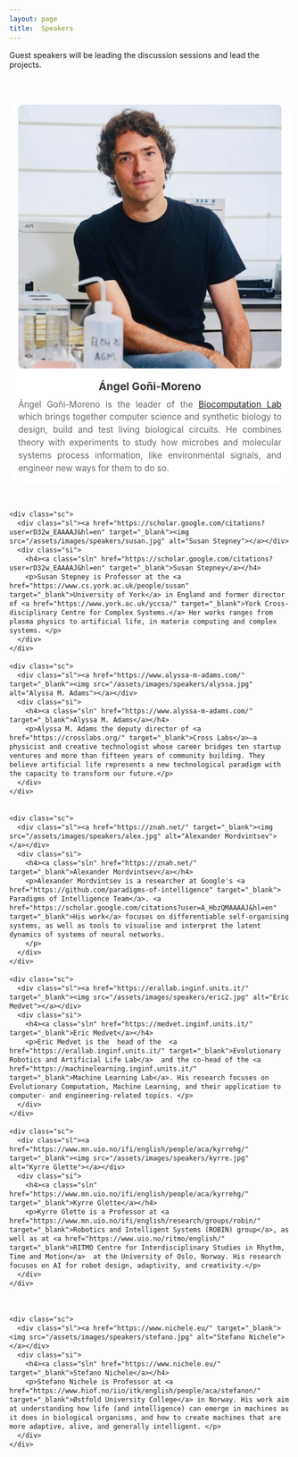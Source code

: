 ```yaml
---
layout: page
title:  Speakers
---
```


Guest speakers will be leading the discussion sessions and lead the projects. 

<br>






<style>
.spt{display:grid;grid-template-columns:repeat(auto-fit,minmax(300px,1fr));gap:2rem;margin-top:1rem}.sc{display:flex;flex-direction:column;align-items:center;border-radius:32px;padding:1rem;background:#fff;box-shadow:0 6px 6px rgba(0,0,0,0.0);transition:transform .25s ease,box-shadow .25s ease;text-align:left}.sc:hover{transform:scale(1.15);box-shadow:0 0px 20px rgba(0,0,0,0.12)}.sl{max-width:800px;margin-bottom:1.1rem}.sl img{width:100%;height:auto;border-radius:8px}.si h4{margin:0 0 .6rem;font-size:1.2rem;color:#333;text-align:center}.si p{margin:0;font-size:.95rem;color:#666;line-height:1.5;text-align:justify}.sln{text-decoration:none;color:inherit}
</style>

<script>
document.addEventListener('DOMContentLoaded', function() {
    const speakersContainer = document.querySelector('.spt');
    if (speakersContainer) {
        const speakers = Array.from(speakersContainer.children);
        
        // Fisher-Yates shuffle algorithm
        for (let i = speakers.length - 1; i > 0; i--) {
            const j = Math.floor(Math.random() * (i + 1));
            [speakers[i], speakers[j]] = [speakers[j], speakers[i]];
        }
        
        // Clear container and append shuffled speakers
        speakersContainer.innerHTML = '';
        speakers.forEach(speaker => {
            speakersContainer.appendChild(speaker);
        });
    }
});
</script>

<div class="spt">
    <div class="sc">
      <div class="sl"><a href="https://biocomputationlab.com/" target="_blank"><img src="/assets/images/speakers/angel.jpg" alt="Ángel Goñi-Moreno"></a></div>
      <div class="si">
        <h4><a class="sln" href="https://biocomputationlab.com/" target="_blank">Ángel Goñi-Moreno</a></h4>
        <p>Ángel Goñi-Moreno is the leader of the <a href="https://biocomputationlab.com/" target="_blank">Biocomputation Lab</a> which brings together computer science and synthetic biology to design, build and test living biological circuits. He combines theory with experiments to study how microbes and molecular systems process information, like environmental signals, and engineer new ways for them to do so.</p>
      </div>
    </div>



    <div class="sc">
      <div class="sl"><a href="https://scholar.google.com/citations?user=rD32w_EAAAAJ&hl=en" target="_blank"><img src="/assets/images/speakers/susan.jpg" alt="Susan Stepney"></a></div>
      <div class="si">
        <h4><a class="sln" href="https://scholar.google.com/citations?user=rD32w_EAAAAJ&hl=en" target="_blank">Susan Stepney</a></h4>
        <p>Susan Stepney is Professor at the <a href="https://www.cs.york.ac.uk/people/susan" target="_blank">University of York</a> in England and former director of <a href="https://www.york.ac.uk/yccsa/" target="_blank">York Cross-disciplinary Centre for Complex Systems.</a> Her works ranges from plasma physics to artificial life, in materio computing and complex systems. </p>
      </div>
    </div>

    <div class="sc">
      <div class="sl"><a href="https://www.alyssa-m-adams.com/" target="_blank"><img src="/assets/images/speakers/alyssa.jpg" alt="Alyssa M. Adams"></a></div>
      <div class="si">
        <h4><a class="sln" href="https://www.alyssa-m-adams.com/" target="_blank">Alyssa M. Adams</a></h4>
        <p>Alyssa M. Adams the deputy director of <a href="https://crosslabs.org/" target="_blank">Cross Labs</a>—a physicist and creative technologist whose career bridges ten startup ventures and more than fifteen years of community building. They believe artificial life represents a new technological paradigm with the capacity to transform our future.</p>
      </div>
    </div>


    <div class="sc">
      <div class="sl"><a href="https://znah.net/" target="_blank"><img src="/assets/images/speakers/alex.jpg" alt="Alexander Mordvintsev"></a></div>
      <div class="si">
        <h4><a class="sln" href="https://znah.net/" target="_blank">Alexander Mordvintsev</a></h4>
        <p>Alexander Mordvintsev is a researcher at Google's <a href="https://github.com/paradigms-of-intelligence" target="_blank"> Paradigms of Intelligence Team</a>. <a href="https://scholar.google.com/citations?user=A_HbzQMAAAAJ&hl=en" target="_blank">His work</a> focuses on differentiable self-organising systems, as well as tools to visualise and interpret the latent dynamics of systems of neural networks.
        </p>
      </div>
    </div>

    <div class="sc">
      <div class="sl"><a href="https://erallab.inginf.units.it/" target="_blank"><img src="/assets/images/speakers/eric2.jpg" alt="Eric Medvet"></a></div>
      <div class="si">
        <h4><a class="sln" href="https://medvet.inginf.units.it/" target="_blank">Eric Medvet</a></h4>
        <p>Eric Medvet is the  head of the  <a href="https://erallab.inginf.units.it/" target="_blank">Evolutionary Robotics and Artificial Life Lab</a>  and the co-head of the <a href="https://machinelearning.inginf.units.it/" target="_blank">Machine Learning Lab</a>. His research focuses on Evolutionary Computation, Machine Learning, and their application to computer- and engineering-related topics. </p>
      </div>
    </div>

    <div class="sc">
      <div class="sl"><a href="https://www.mn.uio.no/ifi/english/people/aca/kyrrehg/" target="_blank"><img src="/assets/images/speakers/kyrre.jpg" alt="Kyrre Glette"></a></div>
      <div class="si">
        <h4><a class="sln" href="https://www.mn.uio.no/ifi/english/people/aca/kyrrehg/" target="_blank">Kyrre Glette</a></h4>
        <p>Kyrre Glette is a Professor at <a href="https://www.mn.uio.no/ifi/english/research/groups/robin/" target="_blank">Robotics and Intelligent Systems (ROBIN) group</a>, as well as at <a href="https://www.uio.no/ritmo/english/" target="_blank">RITMO Centre for Interdisciplinary Studies in Rhythm, Time and Motion</a>  at the University of Oslo, Norway. His research focuses on AI for robot design, adaptivity, and creativity.</p>
      </div>
    </div>



    <div class="sc">
      <div class="sl"><a href="https://www.nichele.eu/" target="_blank"><img src="/assets/images/speakers/stefano.jpg" alt="Stefano Nichele"></a></div>
      <div class="si">
        <h4><a class="sln" href="https://www.nichele.eu/" target="_blank">Stefano Nichele</a></h4>
        <p>Stefano Nichele is Professor at <a href="https://www.hiof.no/iio/itk/english/people/aca/stefanon/" target="_blank">Østfold University College</a> in Norway. His work aim at understanding how life (and intelligence) can emerge in machines as it does in biological organisms, and how to create machines that are more adaptive, alive, and generally intelligent. </p>
      </div>
    </div>


</div>


